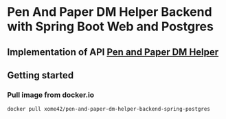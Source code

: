 # Pen And Paper DM Helper Backend with Spring Boot Web and Postgres
## Implementation of API [Pen and Paper DM Helper](https://github.com/xome/PenAndPaperHelperOpenApi)

## Getting started

### Pull image from docker.io

```
docker pull xome42/pen-and-paper-dm-helper-backend-spring-postgres
```

